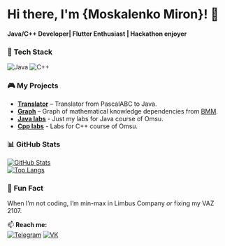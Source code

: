# Hi there, I'm {Moskalenko Miron}! 👋  

**Java/C++ Developer| Flutter Enthusiast | Hackathon enjoyer**  

### 🔧 **Tech Stack**  
![Java](https://img.shields.io/badge/Java-ED8B00?logo=openjdk&logoColor=white)
![C++](https://img.shields.io/badge/C++-00599C?logo=c%2B%2B&logoColor=white)


### 🎮 **My Projects**  
- **[Translator](https://github.com/shreddedInk/Translator)** – Translator from PascalABC to Java.
- **[Graph](https://gitlab.com/buchvan/dependency_graph)** – Graph of mathematical knowledge dependencies from [BMM](https://great-math.ru/project/44).  
- **[Java labs](https://github.com/shreddedInk/JavaLabs)** - Just my labs for Java course of Omsu.
- **[Cpp labs](https://github.com/shreddedInk/cppLabsSecondCourse)** - Labs for C++ course of Omsu.

### 📊 **GitHub Stats**  
[![GitHub Stats](https://github-readme-stats.vercel.app/api?username=shreddedInk&show_icons=true&theme=dark)](https://github.com/shreddedInk)  
[![Top Langs](https://github-readme-stats.vercel.app/api/top-langs/?username=shreddedInk&layout=compact&theme=vision-friendly-dark)](https://github.com/shreddedInk)  

### 🌟 **Fun Fact**  
When I’m not coding, I’m min-max in Limbus Company *or* fixing my VAZ 2107.  

📫 **Reach me:**  
[![Telegram](https://img.shields.io/badge/-Telegram-26A5E4?logo=telegram)](https://t.me/shredded_Ink)
[![VK](https://img.shields.io/badge/-VK-0077FF?logo=vk&logoColor=white)](https://vk.com/shredded_ink) 
